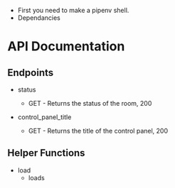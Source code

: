 - First you need to make a pipenv shell.
- Dependancies 

# API Documentation

## Endpoints
- status
    - GET - Returns the status of the room, 200

- control_panel_title
    - GET - Returns the title of the control panel, 200

## Helper Functions
- load
    - loads 
